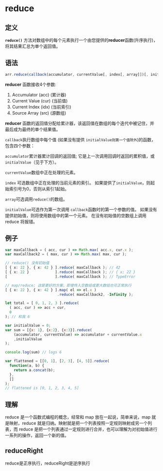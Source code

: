 # reduce

## 定义

**`reduce()`** 方法对数组中的每个元素执行一个由您提供的**reducer**函数\(升序执行\)，将其结果汇总为单个返回值。  


## 语法

```javascript
arr.reduce(callback(accumulator, currentValue[, index[, array]])[, initialValue])
```

**reducer** 函数接收4个参数:

1. Accumulator \(acc\) \(累计器\)
2. Current Value \(cur\) \(当前值\)
3. Current Index \(idx\) \(当前索引\)
4. Source Array \(src\) \(源数组\)

**reducer** 函数的返回值分配给累计器，该返回值在数组的每个迭代中被记住，并最后成为最终的单个结果值。

`callback`执行数组中每个值 \(如果没有提供 `initialValue则第一个值除外`\)的函数，包含四个参数：

`accumulator`累计器累计回调的返回值; 它是上一次调用回调时返回的累积值，或`initialValue`（见于下方）。

`currentValue`数组中正在处理的元素。

`index` 可选数组中正在处理的当前元素的索引。 如果提供了`initialValue`，则起始索引号为0，否则从索引1起始。

`array`可选调用`reduce()`的数组。

`initialValue`可选作为第一次调用 `callback`函数时的第一个参数的值。 如果没有提供初始值，则将使用数组中的第一个元素。 在没有初始值的空数组上调用 reduce 将报错。

## 例子

```typescript
var maxCallback = ( acc, cur ) => Math.max( acc.x, cur.x );
var maxCallback2 = ( max, cur ) => Math.max( max, cur );

// reduce() 没有初始值
[ { x: 22 }, { x: 42 } ].reduce( maxCallback ); // 42
[ { x: 22 }            ].reduce( maxCallback ); // { x: 22 }
[                      ].reduce( maxCallback ); // TypeError

// map/reduce; 这是更好的方案，即使传入空数组或更大数组也可正常执行
[ { x: 22 }, { x: 42 } ].map( el => el.x )
                        .reduce( maxCallback2, -Infinity );
```

```javascript
let total = [ 0, 1, 2, 3 ].reduce(
  ( acc, cur ) => acc + cur,
  0
); // 和我 6

var initialValue = 0;
var sum = [{x: 1}, {x:2}, {x:3}].reduce(
    (accumulator, currentValue) => accumulator + currentValue.x
    ,initialValue
);

console.log(sum) // logs 6
```

```javascript
var flattened = [[0, 1], [2, 3], [4, 5]].reduce(
  function(a, b) {
    return a.concat(b);
  },
  []
);
// flattened is [0, 1, 2, 3, 4, 5]
```

## 理解

reduce 是一个函数式编程的概念，经常和 map 放在一起说，简单来说，map 就是映射，reduce 就是归纳。映射就是把一个列表按照一定规则映射成另一个列表，而 reduce 是把一个列表通过一定规则进行合并，也可以理解为对初始值进行一系列的操作，返回一个新的值。

## reduceRight

reduce是正序执行，reduceRight是逆序执行



